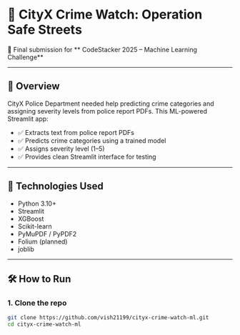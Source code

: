 # 🚓 CityX Crime Watch: Operation Safe Streets

📢 Final submission for ** CodeStacker 2025 – Machine Learning Challenge**

---

## 📌 Overview

CityX Police Department needed help predicting crime categories and assigning severity levels from police report PDFs. This ML-powered Streamlit app:

- ✅ Extracts text from police report PDFs
- ✅ Predicts crime categories using a trained model
- ✅ Assigns severity level (1–5)
- ✅ Provides clean Streamlit interface for testing

---

## 🧠 Technologies Used

- Python 3.10+
- Streamlit
- XGBoost
- Scikit-learn
- PyMuPDF / PyPDF2
- Folium (planned)
- joblib

---

## 🛠️ How to Run

### 1. Clone the repo

```bash
git clone https://github.com/vish21199/cityx-crime-watch-ml.git
cd cityx-crime-watch-ml
